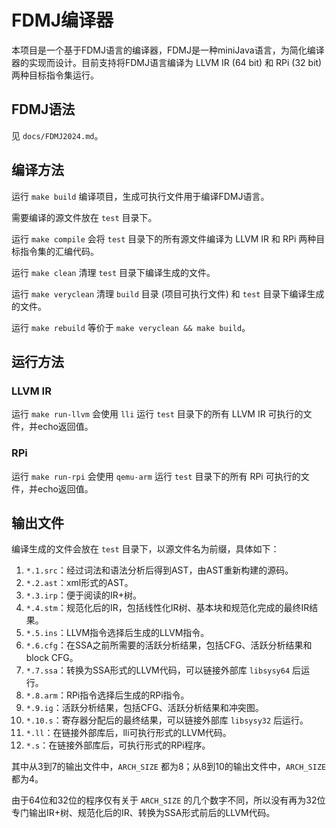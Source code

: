 # FDMJ编译器

本项目是一个基于FDMJ语言的编译器，FDMJ是一种miniJava语言，为简化编译器的实现而设计。目前支持将FDMJ语言编译为 LLVM IR (64 bit) 和 RPi (32 bit) 两种目标指令集运行。

## FDMJ语法

见 `docs/FDMJ2024.md`。

## 编译方法

运行 `make build` 编译项目，生成可执行文件用于编译FDMJ语言。

需要编译的源文件放在 `test` 目录下。

运行 `make compile` 会将 `test` 目录下的所有源文件编译为 LLVM IR 和 RPi 两种目标指令集的汇编代码。

运行 `make clean` 清理 `test` 目录下编译生成的文件。

运行 `make veryclean` 清理 `build` 目录 (项目可执行文件) 和 `test` 目录下编译生成的文件。

运行 `make rebuild` 等价于 `make veryclean && make build`。

## 运行方法

### LLVM IR

运行 `make run-llvm` 会使用 `lli` 运行 `test` 目录下的所有 LLVM IR 可执行的文件，并echo返回值。

### RPi

运行 `make run-rpi` 会使用 `qemu-arm` 运行 `test` 目录下的所有 RPi 可执行的文件，并echo返回值。


## 输出文件

编译生成的文件会放在 `test` 目录下，以源文件名为前缀，具体如下：

1. `*.1.src`：经过词法和语法分析后得到AST，由AST重新构建的源码。
2. `*.2.ast`：xml形式的AST。
3. `*.3.irp`：便于阅读的IR+树。
4. `*.4.stm`：规范化后的IR，包括线性化IR树、基本块和规范化完成的最终IR结果。
5. `*.5.ins`：LLVM指令选择后生成的LLVM指令。
6. `*.6.cfg`：在SSA之前所需要的活跃分析结果，包括CFG、活跃分析结果和block CFG。
7. `*.7.ssa`：转换为SSA形式的LLVM代码，可以链接外部库 `libsysy64` 后运行。
8. `*.8.arm`：RPi指令选择后生成的RPi指令。
9. `*.9.ig`：活跃分析结果，包括CFG、活跃分析结果和冲突图。
10. `*.10.s`：寄存器分配后的最终结果，可以链接外部库 `libsysy32` 后运行。
11. `*.ll`：在链接外部库后，lli可执行形式的LLVM代码。
12. `*.s`：在链接外部库后，可执行形式的RPi程序。

其中从3到7的输出文件中，`ARCH_SIZE` 都为8；从8到10的输出文件中，`ARCH_SIZE` 都为4。

由于64位和32位的程序仅有关于 `ARCH_SIZE` 的几个数字不同，所以没有再为32位专门输出IR+树、规范化后的IR、转换为SSA形式前后的LLVM代码。
